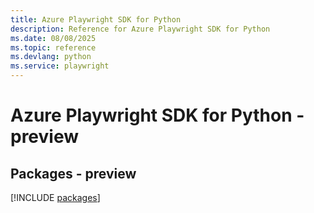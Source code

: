 ```yaml
---
title: Azure Playwright SDK for Python
description: Reference for Azure Playwright SDK for Python
ms.date: 08/08/2025
ms.topic: reference
ms.devlang: python
ms.service: playwright
---
```

# Azure Playwright SDK for Python - preview
## Packages - preview
[!INCLUDE [packages](playwright-index.md)]
